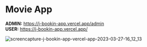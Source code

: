 <h1>Movie App</h1>

<b>ADMIN:</b> https://j-bookin-app.vercel.app/admin  <br/>
<b>USER:</b> https://j-bookin-app.vercel.app/


![screencapture-j-bookin-app-vercel-app-2023-03-27-16_12_13](https://user-images.githubusercontent.com/115157278/227897180-d5231c24-0307-4569-8e71-f335d3cccb14.png)

